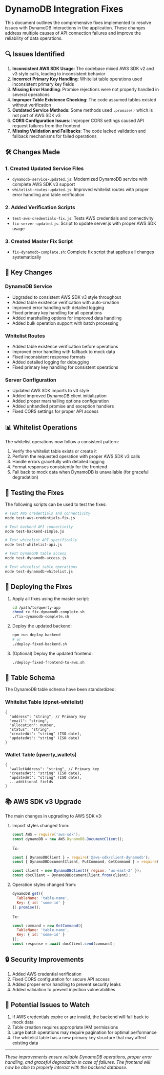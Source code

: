# DynamoDB Integration Fixes

This document outlines the comprehensive fixes implemented to resolve issues with DynamoDB interactions in the application. These changes address multiple causes of API connection failures and improve the reliability of data operations.

## 🔍 Issues Identified

1. **Inconsistent AWS SDK Usage**: The codebase mixed AWS SDK v2 and v3 style calls, leading to inconsistent behavior
2. **Incorrect Primary Key Handling**: Whitelist table operations used inconsistent primary key fields
3. **Missing Error Handling**: Promise rejections were not properly handled in several operations
4. **Improper Table Existence Checking**: The code assumed tables existed without verification
5. **Outdated Service Methods**: Some methods used `.promise()` which is not part of AWS SDK v3
6. **CORS Configuration Issues**: Improper CORS settings caused API request failures from the frontend
7. **Missing Validation and Fallbacks**: The code lacked validation and fallback mechanisms for failed operations

## 🛠️ Changes Made

### 1. Created Updated Service Files

- `dynamodb-service-updated.js`: Modernized DynamoDB service with complete AWS SDK v3 support
- `whitelist-routes-updated.js`: Improved whitelist routes with proper error handling and table verification

### 2. Added Verification Scripts

- `test-aws-credentials-fix.js`: Tests AWS credentials and connectivity
- `fix-server-updated.js`: Script to update server.js with proper AWS SDK usage

### 3. Created Master Fix Script

- `fix-dynamodb-complete.sh`: Complete fix script that applies all changes systematically

## 🔄 Key Changes

### DynamoDB Service

- Upgraded to consistent AWS SDK v3 style throughout
- Added table existence verification with auto-creation
- Improved error handling with detailed logging
- Fixed primary key handling for all operations
- Added marshalling options for improved data handling
- Added bulk operation support with batch processing

### Whitelist Routes

- Added table existence verification before operations
- Improved error handling with fallback to mock data
- Fixed inconsistent response formats
- Added detailed logging for debugging
- Fixed primary key handling for consistent operations

### Server Configuration

- Updated AWS SDK imports to v3 style
- Added improved DynamoDB client initialization
- Added proper marshalling options configuration
- Added unhandled promise and exception handlers
- Fixed CORS settings for proper API access

## 📊 Whitelist Operations

The whitelist operations now follow a consistent pattern:

1. Verify the whitelist table exists or create it
2. Perform the requested operation with proper AWS SDK v3 calls
3. Handle errors gracefully with detailed logging
4. Format responses consistently for the frontend
5. Fall back to mock data when DynamoDB is unavailable (for graceful degradation)

## 🧪 Testing the Fixes

The following scripts can be used to test the fixes:

```bash
# Test AWS credentials and connectivity
node test-aws-credentials-fix.js

# Test backend API connectivity
node test-backend-simple.js

# Test whitelist API specifically
node test-whitelist-api.js

# Test DynamoDB table access
node test-dynamodb-access.js

# Test whitelist table operations
node test-dynamodb-whitelist.js
```

## 🚀 Deploying the Fixes

1. Apply all fixes using the master script:
   ```bash
   cd /path/to/qwerty-app
   chmod +x fix-dynamodb-complete.sh
   ./fix-dynamodb-complete.sh
   ```

2. Deploy the updated backend:
   ```bash
   npm run deploy-backend
   # or
   ./deploy-fixed-backend.sh
   ```

3. (Optional) Deploy the updated frontend:
   ```bash
   ./deploy-fixed-frontend-to-aws.sh
   ```

## 📝 Table Schema

The DynamoDB table schema have been standardized:

### Whitelist Table (dpnet-whitelist)

```
{
  "address": "string", // Primary key
  "email": "string",
  "allocation": number,
  "status": "string",
  "createdAt": "string" (ISO date),
  "updatedAt": "string" (ISO date)
}
```

### Wallet Table (qwerty_wallets)

```
{
  "walletAddress": "string", // Primary key
  "createdAt": "string" (ISO date),
  "updatedAt": "string" (ISO date),
  ...additional fields
}
```

## 📚 AWS SDK v3 Upgrade

The main changes in upgrading to AWS SDK v3:

1. Import styles changed from:
   ```javascript
   const AWS = require('aws-sdk');
   const dynamoDB = new AWS.DynamoDB.DocumentClient();
   ```
   
   To:
   ```javascript
   const { DynamoDBClient } = require('@aws-sdk/client-dynamodb');
   const { DynamoDBDocumentClient, PutCommand, GetCommand } = require('@aws-sdk/lib-dynamodb');
   
   const client = new DynamoDBClient({ region: 'us-east-2' });
   const docClient = DynamoDBDocumentClient.from(client);
   ```

2. Operation styles changed from:
   ```javascript
   dynamoDB.get({
     TableName: 'table-name',
     Key: { id: 'some-id' }
   }).promise();
   ```
   
   To:
   ```javascript
   const command = new GetCommand({
     TableName: 'table-name',
     Key: { id: 'some-id' }
   });
   const response = await docClient.send(command);
   ```

## 🔒 Security Improvements

1. Added AWS credential verification
2. Fixed CORS configuration for secure API access
3. Added proper error handling to prevent security leaks
4. Added validation to prevent injection vulnerabilities

## 🚨 Potential Issues to Watch

1. If AWS credentials expire or are invalid, the backend will fall back to mock data
2. Table creation requires appropriate IAM permissions
3. Large batch operations may require pagination for optimal performance
4. The whitelist table has a new primary key structure that may affect existing data

---

*These improvements ensure reliable DynamoDB operations, proper error handling, and graceful degradation in case of failures. The frontend will now be able to properly interact with the backend database.*
